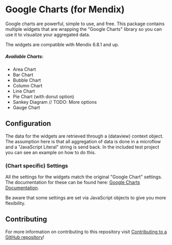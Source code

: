 # Google Charts (for Mendix)

Google charts are powerful, simple to use, and free. This package contains multiple widgets that are wrapping the "Google Charts" library so you can use it to visualize your aggregated data.

The widgets are compatible with Mendix 6.8.1 and up.

##### Available Charts:

- Area Chart
- Bar Chart
- Bubble Chart
- Column Chart
- Line Chart
- Pie Chart (with donut option)
- Sankey Diagram // TODO: More options
- Gauge Chart

## Configuration

The data for the widgets are retrieved through a (dataview) context object. The assumption here is that all aggregation of data is done in a microflow and a "JavaScript Literal" string is send back. In the included test project you can see an example on how to do this.

### (Chart specific) Settings

All the settings for the widgets match the original "Google Chart" settings. The documentation for these can be found here: [Google Charts Documentation](https://developers.google.com/chart/interactive/docs/).

Be aware that some settings are set via JavaScript objects to give you more flexibility.

## Contributing

For more information on contributing to this repository visit [Contributing to a GitHub repository](https://world.mendix.com/display/howto50/Contributing+to+a+GitHub+repository)!
